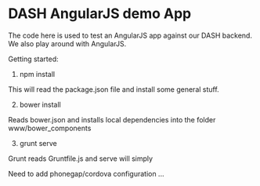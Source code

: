 DASH AngularJS demo App
==========

The code here is used to test an AngularJS app against our DASH backend. We also play around with AngularJS.


Getting started:

1. npm install

This will read the package.json file and install some general stuff.

2. bower install 

Reads bower.json and installs local dependencies into the folder www/bower_components

3. grunt serve

Grunt reads Gruntfile.js and serve will simply



Need to add phonegap/cordova configuration ...
